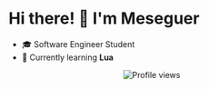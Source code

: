 # Hi there! 👋 I'm Meseguer

- 🎓 Software Engineer Student
- 🌱 Currently learning **Lua**

<div align="center">
  <img src="https://komarev.com/ghpvc/?username=1meseguer&label=Profile+Views&color=blueviolet&style=flat-square" alt="Profile views" />
</div>

